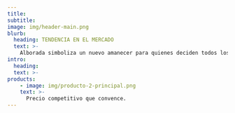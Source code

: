 ```yaml
---
title:
subtitle:
image: img/header-main.png
blurb:
  heading: TENDENCIA EN EL MERCADO
  text: >-
    Alborada simboliza un nuevo amanecer para quienes deciden todos los días, con la sencillez de un mate, desde el amor, la amistad, la unión y el compartir, mostrarse agradecidos a la vida y al Creador desde la primera luz del alba. Con el tamaño de palos ideal y la cantidad de polvillo justa posee un sabor meticulosamente diseñado para el deleite del consumidor.
intro:
  heading:
  text: >-
products:
    - image: img/producto-2-principal.png
    text: >-
      Precio competitivo que convence.
---
```


